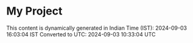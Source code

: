 # My Project

This content is dynamically generated in Indian Time (IST): 2024-09-03 16:03:04 IST
Converted to UTC: 2024-09-03 10:33:04 UTC
